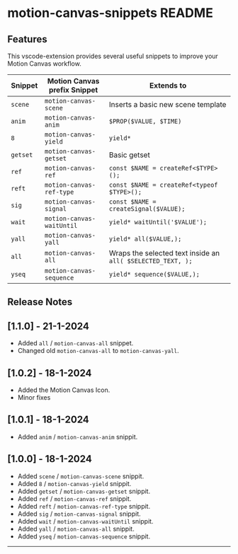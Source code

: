 # motion-canvas-snippets README

## Features

This vscode-extension provides several useful snippets to improve your Motion Canvas workflow.

| Snippet  | Motion Canvas prefix Snippet | Extends to                                                  |
| -------- | ---------------------------- | ----------------------------------------------------------- |
| `scene`  | `motion-canvas-scene`        | Inserts a basic new scene template                          |
| `anim`   | `motion-canvas-anim`         | `$PROP($VALUE, $TIME)`                                      |
| `8`      | `motion-canvas-yield`        | `yield*`                                                    |
| `getset` | `motion-canvas-getset`       | Basic getset                                                |
| `ref`    | `motion-canvas-ref`          | `const $NAME = createRef<$TYPE>();`                         |
| `reft`   | `motion-canvas-ref-type`     | `const $NAME = createRef<typeof $TYPE>();`                  |
| `sig`    | `motion-canvas-signal`       | `const $NAME = createSignal($VALUE);`                       |
| `wait`   | `motion-canvas-waitUntil`    | `yield* waitUntil('$VALUE');`                               |
| `yall`   | `motion-canvas-yall`         | `yield* all($VALUE,);`                                      |
| `all`    | `motion-canvas-all`          | Wraps the selected text inside an `all( $SELECTED_TEXT, );` |
| `yseq`   | `motion-canvas-sequence`     | `yield* sequence($VALUE,);`                                 |

## Release Notes

## [1.1.0] - 21-1-2024

- Added `all` / `motion-canvas-all` snippet.
- Changed old `motion-canvas-all` to `motion-canvas-yall`.

## [1.0.2] - 18-1-2024

- Added the Motion Canvas Icon.
- Minor fixes

## [1.0.1] - 18-1-2024

- Added `anim` / `motion-canvas-anim` snippit.

## [1.0.0] - 18-1-2024

- Added `scene` / `motion-canvas-scene` snippit.
- Added `8` / `motion-canvas-yield` snippit.
- Added `getset` / `motion-canvas-getset` snippit.
- Added `ref` / `motion-canvas-ref` snippit.
- Added `reft` / `motion-canvas-ref-type` snippit.
- Added `sig` / `motion-canvas-signal` snippit.
- Added `wait` / `motion-canvas-waitUntil` snippit.
- Added `yall` / `motion-canvas-all` snippit.
- Added `yseq` / `motion-canvas-sequence` snippit.

---
